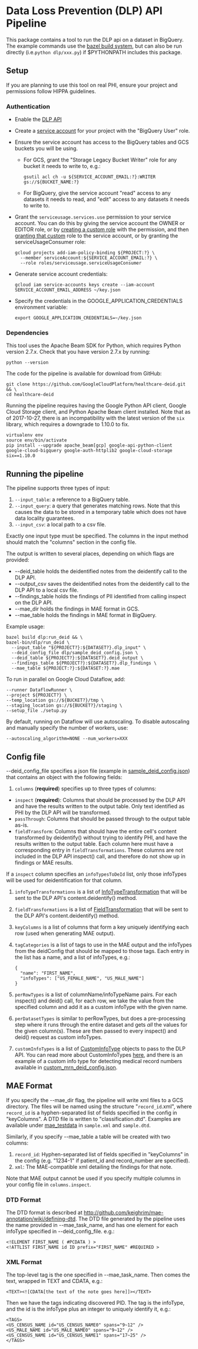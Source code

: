 # Data Loss Prevention (DLP) API Pipeline

This package contains a tool to run the DLP api on a dataset in BigQuery. The
example commands use the [bazel build
system](http://bazel.build/versions/master/docs/install.html), but can also be
run directly (i.e.`python dlp/xxx.py`) if $PYTHONPATH includes this
package.

## Setup

If you are planning to use this tool on real PHI, ensure your project and
permissions follow HIPPA guidelines.

### Authentication

* Enable the [DLP API](https://console.cloud.google.com/apis/api/dlp.googleapis.com/overview)
* Create a [service account](https://cloud.google.com/storage/docs/authentication#service_accounts)
  for your project with the "BigQuery User" role.
* Ensure the service account has access to the BigQuery tables and GCS buckets
  you will be using.
  * For GCS, grant the "Storage Legacy Bucket Writer" role for any bucket it
    needs to write to, e.g.:

    ```shell
    gsutil acl ch -u ${SERVICE_ACCOUNT_EMAIL:?}:WRITER gs://${BUCKET_NAME:?}
    ```
  * For BigQuery, give the service account "read" access to any datasets it
    needs to read, and "edit" access to any datasets it needs to write to.
* Grant the `serviceusage.services.use` permission to your service account. You
   can do this by giving the service account the OWNER or EDITOR role, or by
   [creating a custom role](https://console.cloud.google.com/iam-admin/roles)
   with the permission, and then [granting that custom](https://console.cloud.google.com/iam-admin/iam)
   role to the service account, or by granting the serviceUsageConsumer role:

   ```shell
   gcloud projects add-iam-policy-binding ${PROJECT:?} \
     --member serviceAccount:${SERVICE_ACCOUNT_EMAIL:?} \
     --role roles/serviceusage.serviceUsageConsumer
   ```
* Generate service account credentials:

  ```shell
  gcloud iam service-accounts keys create --iam-account SERVICE_ACCOUNT_EMAIL_ADDRESS ~/key.json
  ```

* Specify the credentials in the GOOGLE_APPLICATION_CREDENTIALS environment
  variable:

  ```shell
  export GOOGLE_APPLICATION_CREDENTIALS=~/key.json
  ```

### Dependencies

This tool uses the Apache Beam SDK for Python, which requires Python version
2.7.x. Check that you have version 2.7.x by running:

```shell
python --version
```

The code for the pipeline is available for download from GitHub:

```shell
git clone https://github.com/GoogleCloudPlatform/healthcare-deid.git && \
cd healthcare-deid
```

Running the pipeline requires having the Google Python API client, Google Cloud
Storage client, and Python Apache Beam client installed. Note that as of
2017-10-27, there is an incompatibility with the latest version of the
`six` library, which requires a downgrade to 1.10.0 to fix.

```shell
virtualenv env
source env/bin/activate
pip install --upgrade apache_beam[gcp] google-api-python-client google-cloud-bigquery google-auth-httplib2 google-cloud-storage six==1.10.0
```

## Running the pipeline

The pipeline supports three types of input:
1. `--input_table`: a reference to a BigQuery table.
2. `--input_query`: a query that generates matching rows. Note that this causes the data to be stored in a temporary table which does not have data locality guarantees.
3. `--input_csv`: a local path to a csv file.

Exactly one input type must be specified. The columns in the input method should
match the "columns" section in the config file.

The output is written to several places, depending on which flags are provided:

* --deid_table holds the deidentified notes from the deidentify call to the DLP
  API.
* --output_csv saves the deidentified notes from the deidentify call to the DLP
  API to a local csv file.
* --findings_table holds the findings of PII identified from calling inspect on
  the DLP API.
* --mae_dir holds the findings in MAE format in GCS.
* --mae_table holds the findings in MAE format in BigQuery.

Example usage:

```shell
bazel build dlp:run_deid && \
bazel-bin/dlp/run_deid \
  --input_table "${PROJECT?}:${DATASET?}.dlp_input" \
  --deid_config_file dlp/sample_deid_config.json \
  --deid_table ${PROJECT?}:${DATASET?}.deid_output \
  --findings_table ${PROJECT?}:${DATASET?}.dlp_findings \
  --mae_table ${PROJECT:?}:${DATASET:?}.mae
```

To run in parallel on Google Cloud Dataflow, add:

```shell
--runner DataflowRunner \
--project ${PROJECT?} \
--temp_location gs://${BUCKET?}/tmp \
--staging_location gs://${BUCKET?}/staging \
--setup_file ./setup.py
```

By default, running on Dataflow will use autoscaling. To disable autoscaling
and manually specify the number of workers, use:

```shell
--autoscaling_algorithm=NONE --num_workers=XXX
```

## Config file

--deid_config_file specifies a json file (example in [sample_deid_config.json](http://github.com/GoogleCloudPlatform/healthcare-deid/tree/master/dlp/sample_deid_config.json))
that contains an object with the following fields:

1. `columns` (**required**) specifies up to three types of columns:

  * `inspect` (**required**): Columns that should be processed by the DLP API
    and have the results written to the output table. Only text identified as
    PHI by the DLP API will be transformed.
  * `passThrough`: Columns that should be passed through to the output table
    as-is.
  * `fieldTransform`: Columns that should have the entire cell's content
    transformed by deidentify() without trying to identify PHI, and have the
    results written to the output table. Each column here must have a
    corresponding entry in `fieldTransformations`. These columns are not
    included in the DLP API inspect() call, and therefore do not show up in
    findings or MAE results.

   If a `inspect` column specifies an `infoTypesToDeId` list, only those
   infoTypes will be used for deidentification for that column.

1. `infoTypeTransformations` is a list of [InfoTypeTransformation](https://cloud.google.com/dlp/docs/reference/rest/v2beta2/organizations.deidentifyTemplates#DeidentifyTemplate.InfoTypeTransformation)
   that will be sent to the DLP API's content.deidentify() method.

1. `fieldTransformations` is a list of [FieldTransformation](https://cloud.google.com/dlp/docs/reference/rest/v2/organizations.deidentifyTemplates#DeidentifyTemplate.FieldTransformation)
   that will be sent to the DLP API's content.deidentify() method.

1. `keyColumns` is a list of columns that form a key uniquely identifying each
    row (used when generating MAE output).

1. `tagCategories` is a list of tags to use in the MAE output and the infoTypes
   from the deidConfig that should be mapped to those tags. Each entry in the
   list has a name, and a list of infoTypes, e.g.:

    ```none
    {
      "name": "FIRST_NAME",
      "infoTypes": ["US_FEMALE_NAME", "US_MALE_NAME"]
    }
    ```

1. `perRowTypes` is a list of columnName/infoTypeName pairs. For each inspect()
   and deid() call, for each row, we take the value from the specified column
   and add it as a custom infoType with the given name.

1. `perDatasetTypes` is similar to perRowTypes, but does a pre-processing step
   where it runs through the entire dataset and gets *all* the values for the
   given column(s). These are then passed to every inspect() and deid() request
   as custom infoTypes.

1. `customInfoTypes` is a list of [CustomInfoType](https://cloud.google.com/dlp/docs/reference/rest/v2/InspectConfig#CustomInfoType)
   objects to pass to the DLP API. You can read more about CustomInfoTypes
   [here](https://cloud.google.com/dlp/docs/creating-custom-infotypes), and
   there is an example of a custom info type for detecting medical record
   numbers available in [custom_mrn_deid_config.json](http://github.com/GoogleCloudPlatform/healthcare-deid/tree/master/dlp/custom_mrn_deid_config.json).

## MAE Format

If you specify the --mae_dir flag, the pipeline will write xml files to a GCS
directory. The files will be named using the structure "`record_id`.xml", where
`record_id` is a hyphen-separated list of fields specified in the config in
"keyColumns". A DTD file is written to "classification.dtd". Examples are
available under [mae_testdata](http://github.com/GoogleCloudPlatform/healthcare-deid/tree/master/dlp/mae_testdata)
in `sample.xml` and `sample.dtd`.

Similarly, if you specify --mae_table a table will be created with two columns:

1. `record_id`: Hyphen-separated list of fields specified in "keyColumns" in
   the config (e.g. "1234-1" if patient_id and record_number are specified).
1. `xml`: The MAE-compatible xml detailing the findings for that note.

Note that MAE output cannot be used if you specify multiple columns in your
config file in `columns.inspect`.

### DTD Format

The DTD format is described at
http://github.com/keighrim/mae-annotation/wiki/defining-dtd. The DTD file
generated by the pipeline uses the name provided in --mae_task_name, and has
one element for each infoType specified in --deid_config_file. e.g.:

```none
<!ELEMENT FIRST_NAME ( #PCDATA ) >
<!ATTLIST FIRST_NAME id ID prefix="FIRST_NAME" #REQUIRED >
```

### XML Format

The top-level tag is the one specified in --mae_task_name. Then comes the text,
wrapped in TEXT and CDATA, e.g.:

```none
<TEXT><![CDATA[the text of the note goes here]]></TEXT>
```

Then we have the tags indicating discovered PID. The tag is the infoType, and
the id is the infoType plus an integer to uniquely identify it, e.g.:

```
<TAGS>
<US_CENSUS_NAME id="US_CENSUS_NAME0" spans="9~12" />
<US_MALE_NAME id="US_MALE_NAME0" spans="9~12" />
<US_CENSUS_NAME id="US_CENSUS_NAME1" spans="17~25" />
</TAGS>
```

